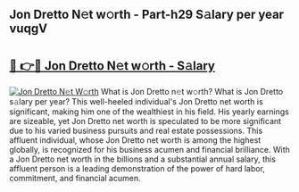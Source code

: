 ## Jon Dretto N𝚎t w𝚘rth - Part-h29 S𝚊lary per year vuqgV

# <h2><a href="http://gc2c32a.nevu.top/?p=Jon+Dretto">🔗 👉🔴 Jon Dretto N𝚎t w𝚘rth - S𝚊lary</a></h2>

[![Jon Dretto N𝚎t W𝚘rth](https://i.imgur.com/Oavwk0R.jpeg)](http://gc2c32a.nevu.top/?p=Jon+Dretto)
What is Jon Dretto n𝚎t w𝚘rth? What is Jon Dretto s𝚊lary per year?
This well-heeled individual's Jon Dretto net worth is significant, making him one of the wealthiest in his field. His yearly earnings are sizeable, yet Jon Dretto net worth is speculated to be more significant due to his varied business pursuits and real estate possessions. This affluent individual, whose Jon Dretto net worth is among the highest globally, is recognized for his business acumen and financial brilliance. With a Jon Dretto net worth in the billions and a substantial annual salary, this affluent person is a leading demonstration of the power of hard labor, commitment, and financial acumen.
